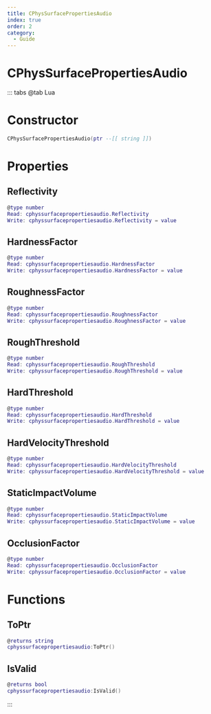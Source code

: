 ```yaml
---
title: CPhysSurfacePropertiesAudio
index: true
order: 2
category:
  - Guide
---
```


# CPhysSurfacePropertiesAudio

::: tabs
@tab Lua
# Constructor
```lua
CPhysSurfacePropertiesAudio(ptr --[[ string ]])
```
# Properties
## Reflectivity 
```lua
@type number
Read: cphyssurfacepropertiesaudio.Reflectivity
Write: cphyssurfacepropertiesaudio.Reflectivity = value
```
## HardnessFactor 
```lua
@type number
Read: cphyssurfacepropertiesaudio.HardnessFactor
Write: cphyssurfacepropertiesaudio.HardnessFactor = value
```
## RoughnessFactor 
```lua
@type number
Read: cphyssurfacepropertiesaudio.RoughnessFactor
Write: cphyssurfacepropertiesaudio.RoughnessFactor = value
```
## RoughThreshold 
```lua
@type number
Read: cphyssurfacepropertiesaudio.RoughThreshold
Write: cphyssurfacepropertiesaudio.RoughThreshold = value
```
## HardThreshold 
```lua
@type number
Read: cphyssurfacepropertiesaudio.HardThreshold
Write: cphyssurfacepropertiesaudio.HardThreshold = value
```
## HardVelocityThreshold 
```lua
@type number
Read: cphyssurfacepropertiesaudio.HardVelocityThreshold
Write: cphyssurfacepropertiesaudio.HardVelocityThreshold = value
```
## StaticImpactVolume 
```lua
@type number
Read: cphyssurfacepropertiesaudio.StaticImpactVolume
Write: cphyssurfacepropertiesaudio.StaticImpactVolume = value
```
## OcclusionFactor 
```lua
@type number
Read: cphyssurfacepropertiesaudio.OcclusionFactor
Write: cphyssurfacepropertiesaudio.OcclusionFactor = value
```
# Functions
## ToPtr
```lua
@returns string
cphyssurfacepropertiesaudio:ToPtr()
```
## IsValid
```lua
@returns bool
cphyssurfacepropertiesaudio:IsValid()
```

:::